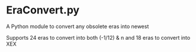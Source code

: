 # EraConvert.py

A Python module to convert any obsolete eras into newest

Supports 24 eras to convert into both (-1/12) & n and 18 eras to convert into XEX

